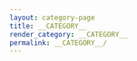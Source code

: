 ```yaml
---
layout: category-page
title: __CATEGORY__
render_category: __CATEGORY__
permalink: __CATEGORY__/
---
```

